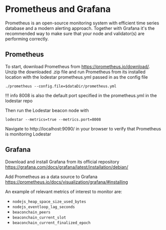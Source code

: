 # Prometheus and Grafana

Prometheus is an open-source monitoring system with efficient time series database and a modern alerting approach. Together with Grafana it's the recommended way to make sure that your node and validator(s) are performing correctly.

## Prometheus

To start, download Prometheus from https://prometheus.io/download/.
Unzip the downloaded .zip file and run Prometheus from its installed location with the lodestar prometheus.yml passed in as the config file

```
./prometheus --config.file=$dataDir/prometheus.yml
```

<!-- prettier-ignore-start -->
!!! info
    8008 is also the default port specified in the prometheus.yml in the lodestar repo
<!-- prettier-ignore-end -->

Then run the Lodestar beacon node with

```
lodestar --metrics=true --metrics.port=8008
```

Navigate to http://localhost:9090/ in your browser to verify that Prometheus is monitoring Lodestar

## Grafana

Download and install Grafana from its official repository https://grafana.com/docs/grafana/latest/installation/debian/

Add Prometheus as a data source to Grafana https://prometheus.io/docs/visualization/grafana/#installing

An example of relevant metrics of interest to monitor are:

- `nodejs_heap_space_size_used_bytes`
- `nodejs_eventloop_lag_seconds`
- `beaconchain_peers`
- `beaconchain_current_slot`
- `beaconchain_current_finalized_epoch`
